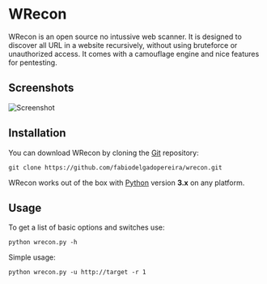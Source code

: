 # WRecon 

WRecon is an open source no intussive web scanner. It is designed to discover all URL in a website recursively, without using bruteforce or unauthorized access. It comes with a camouflage engine and nice features for pentesting.

Screenshots
----

![Screenshot](https://raw.githubusercontent.com/fabiodelgadopereira/wrecon/master/Assets/screenshot.png)

Installation
----

You can download WRecon by cloning the [Git](https://github.com/fabiodelgadopereira/wrecon) repository:

    git clone https://github.com/fabiodelgadopereira/wrecon.git 

WRecon works out of the box with [Python](http://www.python.org/download/) version **3.x** on any platform.

Usage
----

To get a list of basic options and switches use:

    python wrecon.py -h

Simple usage:

    python wrecon.py -u http://target -r 1
